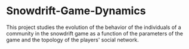 # Snowdrift-Game-Dynamics
This project studies the evolution of the behavior of the individuals of a community in the snowdrift game as a function of the parameters of the game and the topology of the players' social network.
